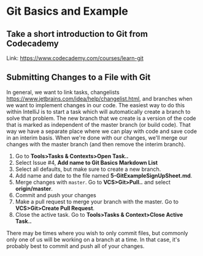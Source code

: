 # Git Basics and Example

## Take a short introduction to Git from Codecademy
Link: https://www.codecademy.com/courses/learn-git

## Submitting Changes to a File with Git
In general, we want to link tasks, changelists https://www.jetbrains.com/idea/help/changelist.html, and branches when we want to implement changes in our code.  The easiest way to do this within IntelliJ is to start a task which will automatically create a branch to solve that problem.  The new branch that we create is a version of the code that is marked as independent of the master branch (or build code).  That way we have a separate place where we can play with code and save code in an interim basis.  When we're done with our changes, we'll merge our changes with the master branch (and then remove the interim branch).
  1. Go to **Tools>Tasks & Contexts>Open Task..**
  2. Select Issue #4, **Add name to Git Basics Markdown List**
  3. Select all defaults, but make sure to create a new branch.
  4. Add name and date to the file named **5-GitExampleSignUpSheet.md**.
  5. Merge changes with `master`.  Go to **VCS>Git>Pull..** and select **origin/master**.
  6. Commit and push your changes
  7. Make a pull request to merge your branch with the master. Go to **VCS>Git>Create Pull Request**.
  8. Close the active task. Go to **Tools>Tasks & Context>Close Active Task..**

There may be times where you wish to only commit files, but commonly only one of us will be working on a branch at a time.  In that case, it's probably best to commit and push all of your changes.


